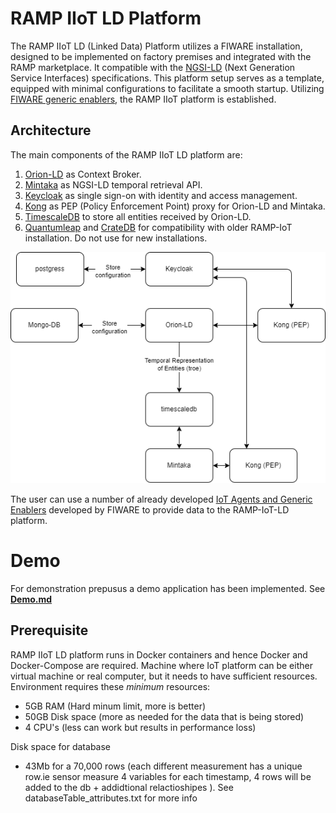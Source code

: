 # RAMP IIoT LD Platform
The RAMP IIoT LD (Linked Data) Platform utilizes a FIWARE installation, designed to be implemented on factory premises and integrated with the RAMP marketplace. It compatible with the [NGSI-LD](https://www.etsi.org/deliver/etsi_gs/CIM/001_099/009/01.07.01_60/gs_cim009v010701p.pdf) (Next Generation Service Interfaces) specifications. This platform setup serves as a template, equipped with minimal configurations to facilitate a smooth startup. Utilizing [FIWARE generic enablers](https://github.com/FIWARE/catalogue), the RAMP IIoT platform is established. 

## Architecture 
The main components of the RAMP IIoT LD platform are:
1. [Orion-LD](https://github.com/FIWARE/context.Orion-LD) as Context Broker.
2. [Mintaka](https://github.com/FIWARE/mintaka) as NGSI-LD temporal retrieval API.
3. [Keycloak](https://www.keycloak.org/) as single sign-on with identity and access management.
4. [Kong](https://github.com/FIWARE/kong-plugins-fiware) as PEP (Policy Enforcement Point) proxy for Orion-LD and Mintaka.
5. [TimescaleDB](https://www.timescale.com/) to store all entities received by Orion-LD.
6. [Quantumleap](https://github.com/orchestracities/ngsi-timeseries-api) and [CrateDB](https://cratedb.com) for compatibility with older RAMP-IoT installation. Do not use for new installations.

![RAMP IIoT LD Architecture](RAMP-IIOT.png)

The user can use a number of already developed [IoT Agents and Generic Enablers](https://github.com/FIWARE/catalogue#interface-with-iot-robots-and-third-party-systems) developed by FIWARE to provide data to the RAMP-IoT-LD platform.

# Demo
For demonstration prepusus a demo application has been implemented. See **[Demo.md](demo/Demo.md)**

## Prerequisite
RAMP IIoT LD platform runs in Docker containers and hence Docker and Docker-Compose are required. Machine where IoT platform can be either virtual machine or real computer, but it needs to have sufficient resources. Environment requires these _minimum_ resources:
- 5GB RAM (Hard minum limit, more is better)
- 50GB Disk space (more as needed for the data that is being stored)
- 4 CPU's (less can work but results in performance loss)

Disk space for database
- 43Mb for a 70,000 rows (each different measurement has a unique row.ie sensor measure 4 variables for each timestamp, 4 rows will be added to the db + addidtional relactioshipes ).
See databaseTable_attributes.txt for more info
